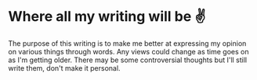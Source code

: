 # Where all my writing will be ✌️

The purpose of this writing is to make me better at expressing my opinion on various things through words. Any views
could change as time goes on as I'm getting older. There may be some controversial thoughts but I'll still write them,
don't make it personal.
